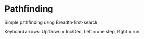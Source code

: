 # Pathfinding
Simple pathfinding using Breadth-first-search

Keyboard arrows: Up/Down = Inc/Dec, Left = one step, Right = run
